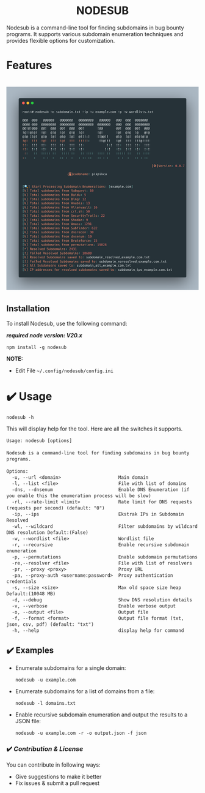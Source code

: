 <h1 align="center">
  NODESUB
  <br>
</h1>

Nodesub is a command-line tool for finding subdomains in bug bounty programs. It supports various subdomain enumeration techniques and provides flexible options for customization.

# Features

<h1 align="left">
  <img src="nodesub.png" alt="nodesub" width="700px"></a>
  <br>
</h1>

## Installation

To install Nodesub, use the following command:

***required node version: V20.x***

```
npm install -g nodesub
```

**NOTE:**

- Edit File `~/.config/nodesub/config.ini`

# ✔️ Usage

```
nodesub -h
```

This will display help for the tool. Here are all the switches it supports.

```
Usage: nodesub [options]

Nodesub is a command-line tool for finding subdomains in bug bounty programs.

Options:
  -u, --url <domain>                     Main domain
  -l, --list <file>                      File with list of domains
  -dns, --dnsenum                        Enable DNS Enumeration (if you enable this the enumeration process will be slow)
  -rl, --rate-limit <limit>              Rate limit for DNS requests (requests per second) (default: "0")
  -ip, --ips                             Ekstrak IPs in Subdomain Resolved
  -wl, --wildcard                        Filter subdomains by wildcard DNS resolution Default:(False)
  -w, --wordlist <file>                  Wordlist file
  -r, --recursive                        Enable recursive subdomain enumeration
  -p, --permutations                     Enable subdomain permutations
  -re,--resolver <file>                  File with list of resolvers
  -pr, --proxy <proxy>                   Proxy URL
  -pa, --proxy-auth <username:password>  Proxy authentication credentials
  -s, --size <size>                      Max old space size heap Default:(10048 MB)
  -d, --debug                            Show DNS resolution details
  -v, --verbose                          Enable verbose output
  -o, --output <file>                    Output file
  -f, --format <format>                  Output file format (txt, json, csv, pdf) (default: "txt")
  -h, --help                             display help for command
```
## ✔️ Examples

- Enumerate subdomains for a single domain:
  	```
	nodesub -u example.com
	```

- Enumerate subdomains for a list of domains from a file:
	```
	nodesub -l domains.txt
	```

- Enable recursive subdomain enumeration and output the results to a JSON file:
	```
	nodesub -u example.com -r -o output.json -f json
	```

### ✔️ ***Contribution & License***

You can contribute in following ways:
  - Give suggestions to make it better
  - Fix issues & submit a pull request
